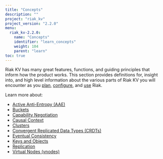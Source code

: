 ```yaml
---
title: "Concepts"
description: ""
project: "riak_kv"
project_version: "2.2.0"
menu:
  riak_kv-2.2.0:
    name: "Concepts"
    identifier: "learn_concepts"
    weight: 104
    parent: "learn"
toc: true
---
```


[concept aae]: /riak/kv/2.2.0/learn/concepts/active-anti-entropy
[concept buckets]: /riak/kv/2.2.0/learn/concepts/buckets
[concept cap neg]: /riak/kv/2.2.0/learn/concepts/capability-negotiation
[concept causal context]: /riak/kv/2.2.0/learn/concepts/causal-context
[concept clusters]: /riak/kv/2.2.0/learn/concepts/clusters
[concept crdts]: /riak/kv/2.2.0/learn/concepts/crdts
[concept eventual consistency]: /riak/kv/2.2.0/learn/concepts/eventual-consistency
[concept keys objects]: /riak/kv/2.2.0/learn/concepts/keys-and-objects
[concept replication]: /riak/kv/2.2.0/learn/concepts/replication
[concept strong consistency]: /riak/kv/2.2.0/using/reference/strong-consistency
[concept vnodes]: /riak/kv/2.2.0/learn/concepts/vnodes
[config index]: /riak/kv/2.2.0/configuring
[plan index]: /riak/kv/2.2.0/setup/planning
[use index]: /riak/kv/2.2.0/using/


Riak KV has many great features, functions, and guiding principles that inform how the product works. This section provides definitions for, insight into, and high level information about the various parts of Riak KV you will encounter as you [plan][plan index], [configure][config index], and [use][use index] Riak.  

Learn more about:

* [Active Anti-Entropy (AAE)][concept aae]
* [Buckets][concept buckets]
* [Capability Negotiation][concept cap neg]
* [Causal Context][concept causal context]
* [Clusters][concept clusters]
* [Convergent Replicated Data Types (CRDTs)][concept crdts]
* [Eventual Consistency][concept eventual consistency]
* [Keys and Objects][concept keys objects]
* [Replication][concept replication]
* [Virtual Nodes (vnodes)][concept vnodes]
